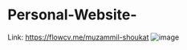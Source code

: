 # Personal-Website-

Link:
https://flowcv.me/muzammil-shoukat
![image](https://user-images.githubusercontent.com/114800813/229306571-2668c1fe-9682-4c85-8fd0-f7ac22d240d8.png)
